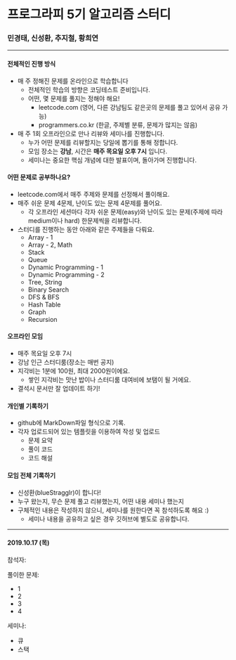 # 프로그라피 5기 알고리즘 스터디

### 민경태, 신성환, 추지철, 황희연

---



#### 전체적인 진행 방식

- 매 주 정해진 문제를 온라인으로 학습합니다
  - 전체적인 학습의 방향은 코딩테스트 준비입니다.
  - 어떤, 몇 문제를 풀지는 정해야 해요!
    - leetcode.com (영어, 다른 강남팀도 같은곳의 문제를 풀고 있어서 공유 가능)
    - programmers.co.kr (한글, 주제별 분류, 문제가 많지는 않음)
- 매 주 1회 오프라인으로 만나 리뷰와 세미나를 진행합니다.
  - 누가 어떤 문제를 리뷰할지는 당일에 뽑기를 통해 정합니다.
  - 모임 장소는 **강남**, 시간은 **매주 목요일 오후 7시** 입니다.
  - 세미나는 중요한 핵심 개념에 대한 발표이며, 돌아가며 진행합니다. 



#### 어떤 문제로 공부하나요?

- leetcode.com에서 매주 주제와 문제를 선정해서 풀이해요.
- 매주 쉬운 문제 4문제, 난이도 있는 문제 4문제를 풀어요.
  - 각 오프라인 세션마다 각자 쉬운 문제(easy)와 난이도 있는 문제(주제에 따라 medium이나 hard) 한문제씩을 리뷰합니다.
- 스터디를 진행하는 동안 아래와 같은 주제들을 다뤄요.
  - Array - 1
  - Array - 2, Math
  - Stack
  - Queue
  - Dynamic Programming - 1
  - Dynamic Programming - 2
  - Tree, String
  - Binary Search
  - DFS & BFS
  - Hash Table
  - Graph
  - Recursion



#### 오프라인 모임

- 매주 목요일 오후 7시
- 강남 인근 스터디룸(장소는 매번 공지)
- 지각비는 1분에 100원, 최대 2000원이에요. 
  - 쌓인 지각비는 맛난 밥이나 스터디룸 대여비에 보탬이 될 거에요.
- 결석시 문서만 잘 업데이트 하기!





#### 개인별 기록하기

- github에 MarkDown파일 형식으로 기록.
- 각자 업로드되어 있는 템플릿을 이용하여 작성 및 업로드
  - 문제 요약
  - 풀이 코드
  - 코드 해설



#### 모임 전체 기록하기

- 신성환(blueStragglr)이 합니다!
- 누구 왔는지, 무슨 문제 풀고 리뷰했는지, 어떤 내용 세미나 했는지
- 구체적인 내용은 작성하지 않으니, 세미나를 원한다면 꼭 참석하도록 해요 :)
  - 세미나 내용을 공유하고 싶은 경우 깃허브에 별도로 공유합니다. 



---



#### 2019.10.17 (목)

참석자: 

풀이한 문제:

- 1
- 2
- 3
- 4

세미나:

- 큐
- 스택



